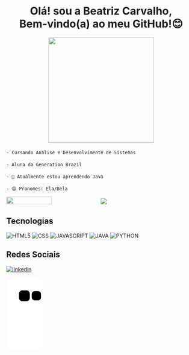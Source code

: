 <div align="center">
    <h1>Olá! sou a Beatriz Carvalho, <br> Bem-vindo(a) ao meu GitHub!😊</h1>
    <img height="280" width= "280" src= "https://user-images.githubusercontent.com/75185802/149973447-7ad7faa9-c890-41ec-9d09-081106b62aa2.gif"/>
</div>

<div align="left">
  <p>
      
    - Cursando Análise e Desenvolvimente de Sistemas
      
    - Aluna da Generation Brazil

    - 🌱 Atualmente estou aprendendo Java

    - 😄 Pronomes: Ela/Dela
      
   </p>
</div>
<div align="left">
    <img height="49%" width="49%" src= "https://github-readme-stats.vercel.app/api?username=Biah98&show_icons=true&theme=panda"/>
    <img heigth="50%" width="50%" src= "https://github-readme-stats.vercel.app/api/top-langs/?username=Biah98&layout=compact&langs_count=7&theme=panda"/>
</div>

## Tecnologias

![HTML5](https://img.shields.io/badge/HTML5-E34F26?style=for-the-badge&logo=html5&logoColor=white)
![CSS](https://img.shields.io/badge/CSS3-1572B6?style=for-the-badge&logo=css3&logoColor=white)
![JAVASCRIPT](https://img.shields.io/badge/JavaScript-F7DF1E?style=for-the-badge&logo=javascript&logoColor=black)
![JAVA](https://img.shields.io/badge/Java-ED8B00?style=for-the-badge&logo=java&logoColor=white)
![PYTHON](https://img.shields.io/badge/Python-14354C?style=for-the-badge&logo=python&logoColor=white)

## Redes Sociais

[![linkedin](https://img.shields.io/badge/LinkedIn-0077B5?style=for-the-badge&logo=linkedin&logoColor=white)](https://www.linkedin.com/in/beatriz-scarvalho98/)

![Snake animation](https://github.com/Biah98/Biah98/blob/output/github-contribution-grid-snake.svg)
